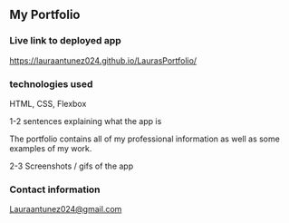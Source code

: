 ## My Portfolio



### Live link to deployed app

https://lauraantunez024.github.io/LaurasPortfolio/

### technologies used

HTML, CSS, Flexbox


1-2 sentences explaining what the app is

The portfolio contains all of my professional information as well as some examples of my work. 


2-3 Screenshots / gifs of the app



### Contact information

Lauraantunez024@gmail.com


